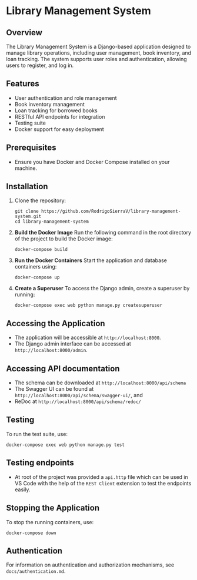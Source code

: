 # Library Management System

## Overview
The Library Management System is a Django-based application designed to manage library operations, including user management, book inventory, and loan tracking. The system supports user roles and authentication, allowing users to register, and log in.

## Features
- User authentication and role management
- Book inventory management
- Loan tracking for borrowed books
- RESTful API endpoints for integration
- Testing suite
- Docker support for easy deployment

## Prerequisites
- Ensure you have Docker and Docker Compose installed on your machine.

## Installation
1. Clone the repository:
   ```
   git clone https://github.com/RodrigoSierraV/library-management-system.git
   cd library-management-system
   ```
2. **Build the Docker Image**
   Run the following command in the root directory of the project to build the Docker image:

   ```
   docker-compose build
   ```

3. **Run the Docker Containers**
   Start the application and database containers using:

   ```
   docker-compose up
   ```

4. **Create a Superuser**
   To access the Django admin, create a superuser by running:

   ```
   docker-compose exec web python manage.py createsuperuser
   ```

## Accessing the Application
- The application will be accessible at `http://localhost:8000`.
- The Django admin interface can be accessed at `http://localhost:8000/admin`.

## Accessing API documentation
- The schema can be downloaded at `http://localhost:8000/api/schema`
- The Swagger UI can be found at `http://localhost:8000/api/schema/swagger-ui/`, and
- ReDoc at `http://localhost:8000/api/schema/redoc/`

## Testing
To run the test suite, use:
```
docker-compose exec web python manage.py test
```

## Testing endpoints
- At root of the project was provided a `api.http` file which can be used in VS Code with the help of the `REST Client` extension to test the endpoints easily.

## Stopping the Application
To stop the running containers, use:

```
docker-compose down
```

## Authentication
For information on authentication and authorization mechanisms, see `docs/authentication.md`.
